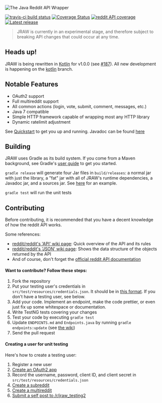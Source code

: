 <img src="https://i.imgur.com/fOC6ehB.png" alt="The Java Reddit API Wrapper" />

[![travis-ci build status](https://img.shields.io/travis/thatJavaNerd/JRAW.svg)](https://travis-ci.org/thatJavaNerd/JRAW) [![Coverage Status](https://img.shields.io/coveralls/thatJavaNerd/JRAW.svg)](https://coveralls.io/r/thatJavaNerd/JRAW) [![reddit API coverage](https://img.shields.io/badge/api--coverage-57%-blue.svg)](https://github.com/thatJavaNerd/JRAW/blob/master/ENDPOINTS.md) [![Latest release](https://img.shields.io/github/release/thatJavaNerd/JRAW.svg)](https://bintray.com/thatjavanerd/maven/JRAW/_latestVersion)

>JRAW is currently in an experimental stage, and therefore subject to breaking API changes that could occur at any time.

## Heads up!

JRAW is being rewritten in [Kotlin](https://kotlinlang.org/) for v1.0.0 (see [#187](https://github.com/thatJavaNerd/JRAW/issues/187)). All new development is happening on the [kotlin](https://github.com/thatJavaNerd/JRAW/tree/kotlin) branch.

## Notable Features
 - OAuth2 support
 - Full multireddit support
 - All common actions (login, vote, submit, comment, messages, etc.)
 - Java 7 compatible
 - Simple HTTP framework capable of wrapping most any HTTP library
 - Dynamic ratelimit adjustment

See [Quickstart](https://github.com/thatJavaNerd/JRAW/wiki/Quickstart) to get you up and running. Javadoc can be found [here](https://thatjavanerd.github.io/JRAW#javadoc)

## Building

JRAW uses Gradle as its build system. If you come from a Maven background, see Gradle's [user guide](https://gradle.org/docs/current/userguide/tutorial_using_tasks.html) to get you started.

`gradle release` will generate four Jar files in `build/releases`: a normal jar with just the library, a "fat" jar with all of JRAW's runtime dependencies, a Javadoc jar, and a sources jar. See [here](https://github.com/thatJavaNerd/JRAW/releases/tag/v0.2.0) for an example.

`gradle test` will run the unit tests

## Contributing

Before contributing, it is recommended that you have a decent knowledge of how the reddit API works.

Some references:
 - [reddit/reddit's 'API' wiki page](https://github.com/reddit/reddit/wiki/API): Quick overview of the API and its rules
 - [reddit/reddit's 'JSON' wiki page](https://github.com/reddit/reddit/wiki/JSON): Shows the data structure of the objects returned by the API
 - And of course, don't forget the [official reddit API documentation](https://www.reddit.com/dev/api/oauth)

#### Want to contribute? Follow these steps:

1. Fork the repository
2. Put your testing user's credentials in `src/test/resources/credentials.json`. It should be in [this format](https://gist.github.com/thatJavaNerd/e393a7af4c3a8c564833). If you don't have a testing user, see below.
3. Add your code. Implement an endpoint, make the code prettier, or even just fix up some whitespace or documentation.
4. Write TestNG tests covering your changes
5. Test your code by executing `gradle test`
6. Update `ENDPOINTS.md` and `Endpoints.java` by running `gradle endpoints:update` (see [the wiki](https://github.com/thatJavaNerd/JRAW/wiki/Endpoints))
7. Send the pull request

#### Creating a user for unit testing

Here's how to create a testing user:

1. Register a new user
2. [Create an OAuth2 app](https://www.reddit.com/prefs/apps)
3. Record the username, password, client ID, and client secret in `src/test/resources/credentials.json`
4. [Create a subreddit](https://www.reddit.com/subreddits/create)
5. [Create a multireddit](http://www.redditblog.com/2013/06/browse-future-of-reddit-re-introducing.html)
6. [Submit a self post to /r/jraw_testing2](https://www.reddit.com/r/jraw_testing2/submit?selftext=true)
